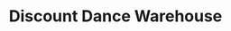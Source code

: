 ---
title: "Discount Dance Warehouse"
url: /budd-lake/discount-dance-warehouse/
shop: variety store
---